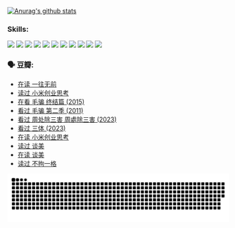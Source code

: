 
[![Anurag's github stats](https://github-readme-stats.vercel.app/api?username=w940853815)](https://github.com/anuraghazra/github-readme-stats)

### Skills:

<code><img height="32" src="https://cdn.jsdelivr.net/npm/simple-icons@v5/icons/python.svg"></code>
<code><img height="32" src="https://cdn.jsdelivr.net/npm/simple-icons@v5/icons/javascript.svg"></code>
<code><img height="32" src="https://cdn.jsdelivr.net/npm/simple-icons@v5/icons/django.svg"></code>
<code><img height="32" src="https://cdn.jsdelivr.net/npm/simple-icons@v5/icons/flask.svg"></code>
<code><img height="32" src="https://cdn.jsdelivr.net/npm/simple-icons@v5/icons/vuetify.svg"></code>
<code><img height="32" src="https://cdn.jsdelivr.net/npm/simple-icons@v5/icons/git.svg"></code>
<code><img height="32" src="https://cdn.jsdelivr.net/npm/simple-icons@v5/icons/docker.svg"></code>
<code><img height="32" src="https://cdn.jsdelivr.net/npm/simple-icons@v5/icons/postgresql.svg"></code>
<code><img height="32" src="https://cdn.jsdelivr.net/npm/simple-icons@v5/icons/elasticsearch.svg"></code>
<code><img height="32" src="https://cdn.jsdelivr.net/npm/simple-icons@v5/icons/macos.svg"></code>
<code><img height="32" src="https://cdn.jsdelivr.net/npm/simple-icons@v5/icons/linux.svg"></code>

### 🗣 豆瓣:

<!-- DOUBAN-ACTIVITIES:START -->
- [在读 一往无前](https://www.douban.com/people/136069238/status/4590507310/?_i=15451385)
- [读过 小米创业思考](https://www.douban.com/people/136069238/status/4590506983/?_i=15451385)
- [在看 毛骗 终结篇‎ (2015)](https://www.douban.com/people/136069238/status/4581971924/?_i=15451385)
- [看过 毛骗 第二季‎ (2011)](https://www.douban.com/people/136069238/status/4581971810/?_i=15451385)
- [看过 周处除三害 周處除三害‎ (2023)](https://www.douban.com/people/136069238/status/4575646701/?_i=15451385)
- [看过 三体‎ (2023)](https://www.douban.com/people/136069238/status/4574263039/?_i=15451385)
- [在读 小米创业思考](https://www.douban.com/people/136069238/status/4572047905/?_i=15451385)
- [读过 谈美](https://www.douban.com/people/136069238/status/4572047629/?_i=15451385)
- [在读 谈美](https://www.douban.com/people/136069238/status/4560861771/?_i=15451385)
- [读过 不拘一格](https://www.douban.com/people/136069238/status/4560861445/?_i=15451385)
<!-- DOUBAN-ACTIVITIES:END -->


![Snake animation](https://raw.githubusercontent.com/w940853815/w940853815/output/github-contribution-grid-snake.svg)

<!--
**w940853815/w940853815** is a ✨ _special_ ✨ repository because its `README.md` (this file) appears on your GitHub profile.

Here are some ideas to get you started:

- 🔭 I’m currently working on ...
- 🌱 I’m currently learning ...
- 👯 I’m looking to collaborate on ...
- 🤔 I’m looking for help with ...
- 💬 Ask me about ...
- 📫 How to reach me: ...
- 😄 Pronouns: ...
- ⚡ Fun fact: ...
-->
